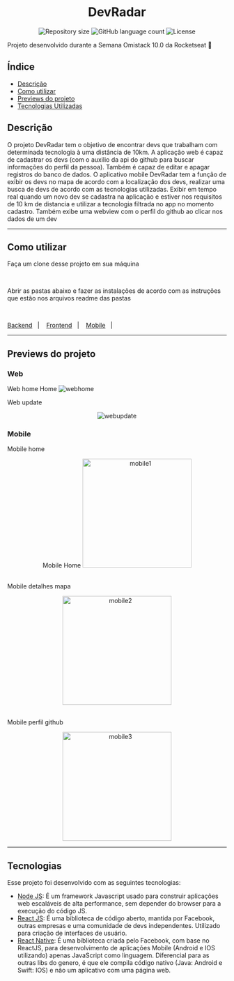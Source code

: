 <h1 align="center">DevRadar</h1>

<p align="center">
 <img alt="Repository size" src="https://img.shields.io/github/repo-size/luizeduul/DevRadar">
 <img alt="GitHub language count" src="https://img.shields.io/github/languages/count/luizeduul/DevRadar">
 <img alt="License" src="https://img.shields.io/badge/license-MIT-brightgreen">
</p>

<p>Projeto desenvolvido durante a Semana Omistack 10.0 da Rocketseat 🚀</p>

## Índice
- [Descrição](#descrição)
- [Como utilizar](#como-utilizar)
- [Previews do projeto](#previews-do-projeto)
- [Tecnologias Utilizadas](#tecnologias)

## Descrição
<p> O projeto DevRadar tem o objetivo de encontrar devs que trabalham com determinada tecnologia à uma distância de 10km. A aplicação web é capaz de cadastrar os devs (com o auxilio da api do github para buscar informações do perfil da pessoa). Também é capaz de editar e apagar registros do banco de dados. O aplicativo mobile DevRadar tem a função de exibir os devs no mapa de acordo com a localização dos devs, realizar uma busca de devs de acordo com as tecnologias utilizadas. Exibir em tempo real quando um novo dev se cadastra na aplicação e estiver nos requisitos de 10 km de distancia e utilizar a tecnologia filtrada no app no momento cadastro. Também exibe uma webview com o perfil do github ao clicar nos dados de um dev</p>

---
      
## Como utilizar 
<p>Faça um clone desse projeto em sua máquina</p><br>
<p>Abrir as pastas abaixo e fazer as instalações de acordo com as instruções que estão nos arquivos readme das pastas</p><br>
<p>
  <a href="https://github.com/luizeduul/DevRadar/tree/master/backend">Backend</a>&nbsp;&nbsp;&nbsp;|&nbsp;&nbsp;&nbsp;
  <a href="https://github.com/luizeduul/DevRadar/tree/master/web">Frontend</a>&nbsp;&nbsp;&nbsp;|&nbsp;&nbsp;&nbsp;
  <a href="https://github.com/luizeduul/DevRadar/tree/master/DevRadar">Mobile</a>&nbsp;&nbsp;&nbsp;|&nbsp;&nbsp;&nbsp;
</p>
 
---

## Previews do projeto

<h3>Web</h3>
<span align="center">Web home</span>
  Home
  <img alt="webhome" src="https://ik.imagekit.io/8qmbx6p1dq/DevRadar/webpage_zf3yRR8mn.png"/>
</p>

<span align="center">Web update</span>
<p align="center">
  <img alt="webupdate" src="https://ik.imagekit.io/8qmbx6p1dq/DevRadar/webpageUpdate_Y4vuT8HTS.png"/>
</p>

<h3>Mobile</h3>
<span align="center">Mobile home</span>
<p align="center">
  Mobile Home
  <img alt="mobile1" src="https://ik.imagekit.io/8qmbx6p1dq/DevRadar/mobile_1_98flKv7Gi.jpg" width="250px"/>
</p><br/>
<span align="center">Mobile detalhes mapa</span>
<p align="center">
  <img alt="mobile2" src="https://ik.imagekit.io/8qmbx6p1dq/DevRadar/mobile_2_cJyZDGQDd.jpg" width="250px"/>
</p><br/>
<span align="center">Mobile perfil github</span>
<p align="center">
  <img alt="mobile3" src="https://ik.imagekit.io/8qmbx6p1dq/DevRadar/mobile_perfil_q7KiX6t2u.jpg" width="250px"/>
</p>

---

## Tecnologias
 Esse projeto foi desenvolvido com as seguintes tecnologias:
  - [Node JS](https://nodejs.org/en/): É um framework Javascript usado para construir aplicações web escaláveis de alta performance, sem depender do browser para a execução do código JS.
  - [React JS](https://reactjs.org): É uma biblioteca de código aberto, mantida por Facebook, outras empresas e uma comunidade de devs independentes. Utilizado para criação de interfaces de usuário.
  - [React Native](https://facebook.github.io/react-native/): É uma biblioteca criada pelo Facebook, com base no ReactJS, para desenvolvimento de aplicações Mobile (Android e IOS utilizando) apenas JavaScript como linguagem. Diferencial para as outras libs do genero, é que ele compila código nativo (Java: Android e Swift: IOS) e não um aplicativo com uma página web.

